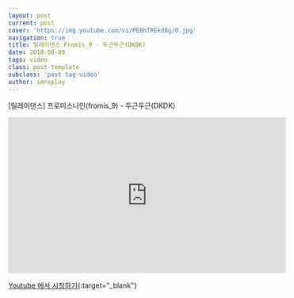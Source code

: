 ```yaml
---
layout: post
current: post
cover: 'https://img.youtube.com/vi/PEBhTREkd8g/0.jpg'
navigation: true
title: 릴레이댄스 Fromis_9 - 두근두근(DKDK)
date: 2018-06-09
tags: video
class: post-template
subclass: 'post tag-video'
author: imreplay
---
```





[릴레이댄스] 프로미스나인(fromis_9) - 두근두근(DKDK)

<iframe width="560" height="315" src="https://www.youtube.com/embed/PEBhTREkd8g?rel=0" frameborder="0" allow="autoplay; encrypted-media" allowfullscreen></iframe>

[Youtube 에서 시청하기](https://www.youtube.com/watch?v=PEBhTREkd8g){:target="_blank"}

